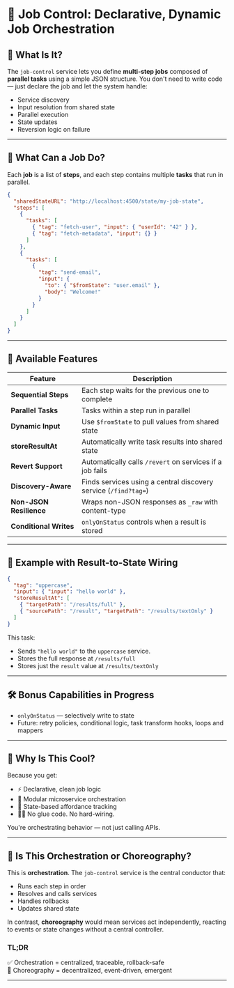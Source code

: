 # 🧭 Job Control: Declarative, Dynamic Job Orchestration

## 🧠 What Is It?
The `job-control` service lets you define **multi-step jobs** composed of **parallel tasks** using a simple JSON structure. You don't need to write code — just declare the job and let the system handle:

- Service discovery
- Input resolution from shared state
- Parallel execution
- State updates
- Reversion logic on failure

---

## 🚦 What Can a Job Do?

Each **job** is a list of **steps**, and each step contains multiple **tasks** that run in parallel.

```json
{
  "sharedStateURL": "http://localhost:4500/state/my-job-state",
  "steps": [
    {
      "tasks": [
        { "tag": "fetch-user", "input": { "userId": "42" } },
        { "tag": "fetch-metadata", "input": {} }
      ]
    },
    {
      "tasks": [
        {
          "tag": "send-email",
          "input": {
            "to": { "$fromState": "user.email" },
            "body": "Welcome!"
          }
        }
      ]
    }
  ]
}
```

---

## 🧰 Available Features

| Feature                | Description |
|------------------------|-------------|
| **Sequential Steps**   | Each step waits for the previous one to complete |
| **Parallel Tasks**     | Tasks within a step run in parallel |
| **Dynamic Input**      | Use `$fromState` to pull values from shared state |
| **storeResultAt**      | Automatically write task results into shared state |
| **Revert Support**     | Automatically calls `/revert` on services if a job fails |
| **Discovery-Aware**    | Finds services using a central discovery service (`/find?tag=`) |
| **Non-JSON Resilience**| Wraps non-JSON responses as `_raw` with content-type |
| **Conditional Writes** | `onlyOnStatus` controls when a result is stored |

---

## 🧪 Example with Result-to-State Wiring

```json
{
  "tag": "uppercase",
  "input": { "input": "hello world" },
  "storeResultAt": [
    { "targetPath": "/results/full" },
    { "sourcePath": "/result", "targetPath": "/results/textOnly" }
  ]
}
```

This task:
- Sends `"hello world"` to the `uppercase` service.
- Stores the full response at `/results/full`
- Stores just the `result` value at `/results/textOnly`

---

## 🛠 Bonus Capabilities in Progress

- `onlyOnStatus` — selectively write to state
- Future: retry policies, conditional logic, task transform hooks, loops and mappers

---

## 📣 Why Is This Cool?

Because you get:
- ⚡ Declarative, clean job logic
- 🧱 Modular microservice orchestration
- 🧠 State-based affordance tracking
- 🧘‍♀️ No glue code. No hard-wiring.

You're orchestrating behavior — not just calling APIs.

---

## 🧠 Is This Orchestration or Choreography?

This is **orchestration**. The `job-control` service is the central conductor that:
- Runs each step in order
- Resolves and calls services
- Handles rollbacks
- Updates shared state

In contrast, **choreography** would mean services act independently, reacting to events or state changes without a central controller.

### TL;DR
✅ Orchestration = centralized, traceable, rollback-safe  
🔄 Choreography = decentralized, event-driven, emergent

---


